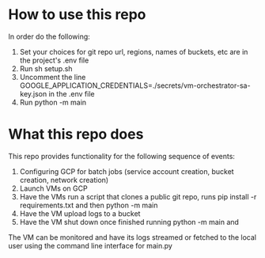 # How to use this repo

In order do the following:
1. Set your choices for git repo url, regions, names of buckets, etc are in the project's .env file
2. Run sh setup.sh
3. Uncomment the line GOOGLE_APPLICATION_CREDENTIALS=./secrets/vm-orchestrator-sa-key.json in the .env file
4. Run python -m main


# What this repo does

This repo provides functionality for the following sequence of events:
1. Configuring GCP for batch jobs (service account creation, bucket creation, network creation)
2. Launch VMs on GCP
3. Have the VMs run a script that clones a public git repo, runs pip install -r requirements.txt and then python -m main
4. Have the VM upload logs to a bucket
5. Have the VM shut down once finished running python -m main and

The VM can be monitored and have its logs streamed or fetched to the local user using the command line interface for main.py
